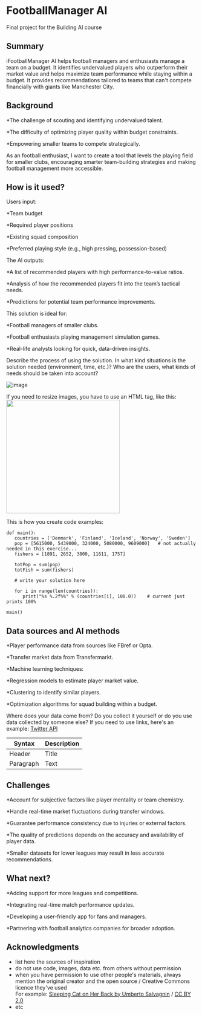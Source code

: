 <!-- This is the markdown template for the final project of the Building AI course, 
created by Reaktor Innovations and University of Helsinki. 
Copy the template, paste it to your GitHub README and edit! -->

# FootballManager AI

Final project for the Building AI course

## Summary

iFootballManager AI helps football managers and enthusiasts manage a team on a budget. It identifies undervalued players who outperform their market value and helps maximize team performance while staying within a budget. It provides recommendations tailored to teams that can't compete financially with giants like Manchester City.


## Background


*The challenge of scouting and identifying undervalued talent.

*The difficulty of optimizing player quality within budget constraints.

*Empowering smaller teams to compete strategically.

As an football enthusiast, I want to create a tool that levels the playing field for smaller clubs, encouraging smarter team-building strategies and making football management more accessible.


## How is it used?

Users input:

*Team budget

*Required player positions

*Existing squad composition

*Preferred playing style (e.g., high pressing, possession-based)

The AI outputs:

*A list of recommended players with high performance-to-value ratios.

*Analysis of how the recommended players fit into the team’s tactical needs.

*Predictions for potential team performance improvements.

This solution is ideal for:

*Football managers of smaller clubs.

*Football enthusiasts playing management simulation games.

*Real-life analysts looking for quick, data-driven insights.

Describe the process of using the solution. In what kind situations is the solution needed (environment, time, etc.)? Who are the users, what kinds of needs should be taken into account?

![image](https://github.com/user-attachments/assets/7216fb29-b75b-4f9d-8f14-6fbab68acc0a)


If you need to resize images, you have to use an HTML tag, like this:
<img src="https://github.com/user-attachments/assets/7216fb29-b75b-4f9d-8f14-6fbab68acc0a" width="300">

This is how you create code examples:
```
def main():
   countries = ['Denmark', 'Finland', 'Iceland', 'Norway', 'Sweden']
   pop = [5615000, 5439000, 324000, 5080000, 9609000]   # not actually needed in this exercise...
   fishers = [1891, 2652, 3800, 11611, 1757]

   totPop = sum(pop)
   totFish = sum(fishers)

   # write your solution here

   for i in range(len(countries)):
      print("%s %.2f%%" % (countries[i], 100.0))    # current just prints 100%

main()
```


## Data sources and AI methods


*Player performance data from sources like FBref or Opta.

*Transfer market data from Transfermarkt.

*Machine learning techniques:

*Regression models to estimate player market value.

*Clustering to identify similar players.

*Optimization algorithms for squad building within a budget.


Where does your data come from? Do you collect it yourself or do you use data collected by someone else?
If you need to use links, here's an example:
[Twitter API](https://developer.twitter.com/en/docs)

| Syntax      | Description |
| ----------- | ----------- |
| Header      | Title       |
| Paragraph   | Text        |

## Challenges

*Account for subjective factors like player mentality or team chemistry.

*Handle real-time market fluctuations during transfer windows.

*Guarantee performance consistency due to injuries or external factors.

*The quality of predictions depends on the accuracy and availability of player data.

*Smaller datasets for lower leagues may result in less accurate recommendations.


## What next?

*Adding support for more leagues and competitions.

*Integrating real-time match performance updates.

*Developing a user-friendly app for fans and managers.

*Partnering with football analytics companies for broader adoption.

## Acknowledgments

* list here the sources of inspiration 
* do not use code, images, data etc. from others without permission
* when you have permission to use other people's materials, always mention the original creator and the open source / Creative Commons licence they've used
  <br>For example: [Sleeping Cat on Her Back by Umberto Salvagnin](https://commons.wikimedia.org/wiki/File:Sleeping_cat_on_her_back.jpg#filelinks) / [CC BY 2.0](https://creativecommons.org/licenses/by/2.0)
* etc
